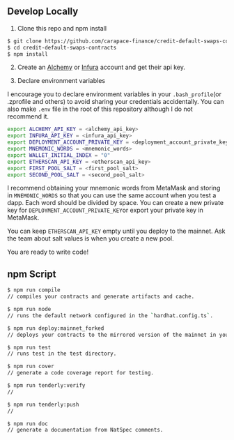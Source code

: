 ## Develop Locally

1. Clone this repo and npm install

```bash
$ git clone https://github.com/carapace-finance/credit-default-swaps-contracts
$ cd credit-default-swaps-contracts
$ npm install
```

2. Create an [Alchemy](https://www.alchemy.com/) or [Infura](https://infura.io/) account and get their api key.

3. Declare environment variables

I encourage you to declare environment variables in your `.bash_profile`(or .zprofile and others) to avoid sharing your credentials accidentally. You can also make `.env` file in the root of this repository although I do not recommend it.

```bash
export ALCHEMY_API_KEY = <alchemy_api_key>
export INFURA_API_KEY = <infura_api_key>
export DEPLOYMENT_ACCOUNT_PRIVATE_KEY = <deployment_account_private_key>
export MNEMONIC_WORDS = <mnemonic_words>
export WALLET_INITIAL_INDEX = "0"
export ETHERSCAN_API_KEY = <etherscan_api_key>
export FIRST_POOL_SALT = <first_pool_salt>
export SECOND_POOL_SALT = <second_pool_salt>
```

I recommend obtaining your mnemonic words from MetaMask and storing in `MNEMONIC_WORDS` so that you can use the same account when you test a dapp. Each word should be divided by space. You can create a new private key for `DEPLOYMENT_ACCOUNT_PRIVATE_KEY`or export your private key in MetaMask.

You can keep `ETHERSCAN_API_KEY` empty until you deploy to the mainnet. Ask the team about salt values is when you create a new pool.

You are ready to write code!

## npm Script

```bash
$ npm run compile
// compiles your contracts and generate artifacts and cache.

$ npm run node
// runs the default network configured in the `hardhat.config.ts`.

$ npm run deploy:mainnet_forked
// deploys your contracts to the mirrored version of the mainnet in your local network.

$ npm run test
// runs test in the test directory.

$ npm run cover
// generate a code coverage report for testing.

$ npm run tenderly:verify
//

$ npm run tenderly:push
//

$ npm run doc
// generate a documentation from NatSpec comments.
```
